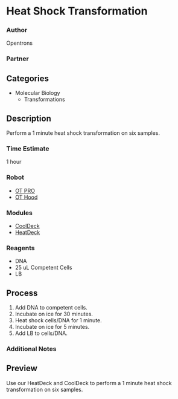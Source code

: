 # Heat Shock Transformation

### Author
Opentrons

### Partner

## Categories
* Molecular Biology
	* Transformations

## Description
Perform a 1 minute heat shock transformation on six samples.

### Time Estimate
1 hour

### Robot
* [OT PRO](https://opentrons.com/ot-one-pro) 
* [OT Hood](https://opentrons.com/ot-one-hood)

### Modules
* [CoolDeck](https://shop.opentrons.com/products/presale-cold-deck)
* [HeatDeck](https://shop.opentrons.com/collections/labware/products/presale-heat-deck-with-aluminum-block)

### Reagents
* DNA
* 25 uL Competent Cells
* LB

## Process
1. Add DNA to competent cells.
2. Incubate on ice for 30 minutes.
3. Heat shock cells/DNA for 1 minute.
4. Incubate on ice for 5 minutes.
5. Add LB to cells/DNA.


### Additional Notes

## Preview
Use our HeatDeck and CoolDeck to perform a 1 minute heat shock transformation on six samples.